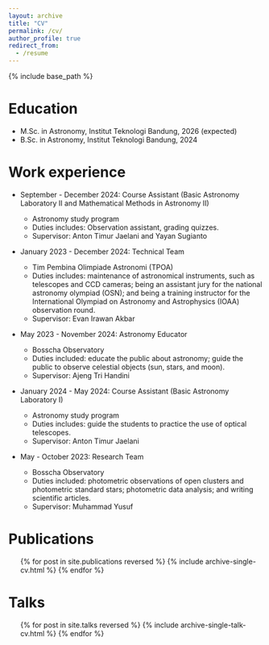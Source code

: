 ```yaml
---
layout: archive
title: "CV"
permalink: /cv/
author_profile: true
redirect_from:
  - /resume
---
```


{% include base_path %}

Education
======
* M.Sc. in Astronomy, Institut Teknologi Bandung, 2026 (expected)
* B.Sc. in Astronomy, Institut Teknologi Bandung, 2024

Work experience
======
* September - December 2024: Course Assistant (Basic Astronomy Laboratory II and Mathematical Methods in Astronomy II)
  * Astronomy study program
  * Duties includes: Observation assistant, grading quizzes.
  * Supervisor: Anton Timur Jaelani and Yayan Sugianto

* January 2023 - December 2024: Technical Team
  * Tim Pembina Olimpiade Astronomi (TPOA)
  * Duties includes: maintenance of astronomical instruments, such as telescopes and CCD cameras; being an assistant jury for the national astronomy olympiad (OSN); and being a training instructor for the International Olympiad on Astronomy and Astrophysics (IOAA) observation round.
  * Supervisor: Evan Irawan Akbar

* May 2023 - November 2024: Astronomy Educator
  * Bosscha Observatory
  * Duties included: educate the public about astronomy; guide the public to observe celestial objects (sun, stars, and moon).
  * Supervisor: Ajeng Tri Handini

* January 2024 - May 2024: Course Assistant (Basic Astronomy Laboratory I)
  * Astronomy study program
  * Duties includes: guide the students to practice the use of optical telescopes.
  * Supervisor: Anton Timur Jaelani

* May - October 2023: Research Team
  * Bosscha Observatory
  * Duties included: photometric observations of open clusters and photometric standard stars; photometric data analysis; and writing scientific articles.
  * Supervisor: Muhammad Yusuf

Publications
======
  <ul>{% for post in site.publications reversed %}
    {% include archive-single-cv.html %}
  {% endfor %}</ul>
  
Talks
======
  <ul>{% for post in site.talks reversed %}
    {% include archive-single-talk-cv.html  %}
  {% endfor %}</ul>
